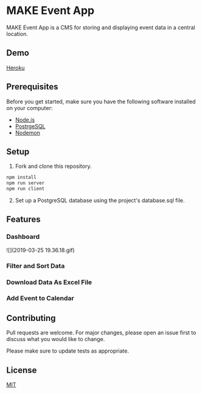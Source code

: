 # MAKE Event App

MAKE Event App is a CMS for storing and displaying event data in a central location.

## Demo

[Heroku](https://intense-savannah-19175.herokuapp.com/#/account)

## Prerequisites

Before you get started, make sure you have the following software installed on your computer:

- [Node.js](https://nodejs.org/en/)
- [PostrgeSQL](https://www.postgresql.org/)
- [Nodemon](https://nodemon.io/)

## Setup

1. Fork and clone this repository.

```bash
npm install 
npm run server
npm run client
```
2. Set up a PostgreSQL database using the project's database.sql file.

## Features

### Dashboard

![](2019-03-25 19.36.18.gif)

### Filter and Sort Data

### Download Data As Excel File

### Add Event to Calendar


## Contributing
Pull requests are welcome. For major changes, please open an issue first to discuss what you would like to change.

Please make sure to update tests as appropriate.

## License
[MIT](https://choosealicense.com/licenses/mit/)
















